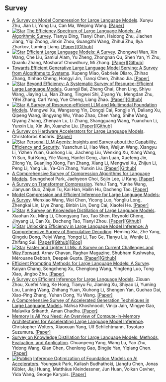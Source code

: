 

## Survey
* [A Survey on Model Compression for Large Language Models](https://arxiv.org/abs/2308.07633). Xunyu Zhu, Jian Li, Yong Liu, Can Ma, Weiping Wang. [[Paper]](https://arxiv.org/abs/2308.07633)
* [![Star](https://img.shields.io/github/stars/tding1/Efficient-LLM-Survey.svg?style=social&label=Star)](https://github.com/tding1/Efficient-LLM-Survey) [The Efficiency Spectrum of Large Language Models: An Algorithmic Survey](https://arxiv.org/abs/2312.00678). Tianyu Ding, Tianyi Chen, Haidong Zhu, Jiachen Jiang, Yiqi Zhong, Jinxin Zhou, Guangzhi Wang, Zhihui Zhu, Ilya Zharkov, Luming Liang. [[Paper]](https://arxiv.org/abs/2312.00678)[[Github]](https://github.com/tding1/Efficient-LLM-Survey)
* [![Star](https://img.shields.io/github/stars/AIoT-MLSys-Lab/Efficient-LLMs-Survey.svg?style=social&label=Star)](https://github.com/AIoT-MLSys-Lab/Efficient-LLMs-Survey) [Efficient Large Language Models: A Survey](https://arxiv.org/abs/2312.03863). Zhongwei Wan, Xin Wang, Che Liu, Samiul Alam, Yu Zheng, Zhongnan Qu, Shen Yan, Yi Zhu, Quanlu Zhang, Mosharaf Chowdhury, Mi Zhang. [[Paper]](https://arxiv.org/abs/2312.03863)[[Github]](https://github.com/AIoT-MLSys-Lab/Efficient-LLMs-Survey)
* [Towards Efficient Generative Large Language Model Serving: A Survey from Algorithms to Systems](https://arxiv.org/abs/2312.15234). Xupeng Miao, Gabriele Oliaro, Zhihao Zhang, Xinhao Cheng, Hongyi Jin, Tianqi Chen, Zhihao Jia. [[Paper]](https://arxiv.org/abs/2312.15234)
* [![Star](https://img.shields.io/github/stars/tiingweii-shii/Awesome-Resource-Efficient-LLM-Papers.svg?style=social&label=Star)](https://github.com/tiingweii-shii/Awesome-Resource-Efficient-LLM-Papers) [Beyond Efficiency: A Systematic Survey of Resource-Efficient Large Language Models](https://arxiv.org/abs/2401.00625). Guangji Bai, Zheng Chai, Chen Ling, Shiyu Wang, Jiaying Lu, Nan Zhang, Tingwei Shi, Ziyang Yu, Mengdan Zhu, Yifei Zhang, Carl Yang, Yue Cheng, Liang Zhao. [[Paper]](https://arxiv.org/abs/2401.00625)[[Github]](https://github.com/tiingweii-shii/Awesome-Resource-Efficient-LLM-Papers)
* [![Star](https://img.shields.io/github/stars/UbiquitousLearning/Efficient_Foundation_Model_Survey.svg?style=social&label=Star)](https://github.com/UbiquitousLearning/Efficient_Foundation_Model_Survey) [A Survey of Resource-efficient LLM and Multimodal Foundation Models](https://arxiv.org/abs/2401.08092). Mengwei Xu, Wangsong Yin, Dongqi Cai, Rongjie Yi, Daliang Xu, Qipeng Wang, Bingyang Wu, Yihao Zhao, Chen Yang, Shihe Wang, Qiyang Zhang, Zhenyan Lu, Li Zhang, Shangguang Wang, Yuanchun Li, Yunxin Liu, Xin Jin, Xuanzhe Liu. [[Paper]](https://arxiv.org/abs/2401.08092)[[Github]](https://github.com/UbiquitousLearning/Efficient_Foundation_Model_Survey)
* [A Survey on Hardware Accelerators for Large Language Models](https://arxiv.org/abs/2401.09890). Christoforos Kachris. [[Paper]](https://arxiv.org/abs/2401.09890)
* [![Star](https://img.shields.io/github/stars/MobileLLM/Personal_LLM_Agents_Survey.svg?style=social&label=Star)](https://github.com/MobileLLM/Personal_LLM_Agents_Survey) [Personal LLM Agents: Insights and Survey about the Capability, Efficiency and Security](https://arxiv.org/abs/2401.05459). Yuanchun Li, Hao Wen, Weijun Wang, Xiangyu Li, Yizhen Yuan, Guohong Liu, Jiacheng Liu, Wenxing Xu, Xiang Wang, Yi Sun, Rui Kong, Yile Wang, Hanfei Geng, Jian Luan, Xuefeng Jin, Zilong Ye, Guanjing Xiong, Fan Zhang, Xiang Li, Mengwei Xu, Zhijun Li, Peng Li, Yang Liu, Ya-Qin Zhang, Yunxin Liu. [[Paper]](https://arxiv.org/abs/2401.05459)[[Github]](https://github.com/MobileLLM/Personal_LLM_Agents_Survey)
* [A Comprehensive Survey of Compression Algorithms for Language Models](https://arxiv.org/abs/2401.15347). Seungcheol Park, Jaehyeon Choi, Sojin Lee, U Kang. [[Paper]](https://arxiv.org/abs/2401.15347)
* [A Survey on Transformer Compression](https://arxiv.org/abs/2402.05964). Yehui Tang, Yunhe Wang, Jianyuan Guo, Zhijun Tu, Kai Han, Hailin Hu, Dacheng Tao. [[Paper]](https://arxiv.org/abs/2402.05964)
* [Model Compression and Efficient Inference for Large Language Models: A Survey](https://arxiv.org/abs/2402.09748). Wenxiao Wang, Wei Chen, Yicong Luo, Yongliu Long, Zhengkai Lin, Liye Zhang, Binbin Lin, Deng Cai, Xiaofei He. [[Paper]](https://arxiv.org/abs/2402.09748)
* [![Star](https://img.shields.io/github/stars/Tebmer/Awesome-Knowledge-Distillation-of-LLMs.svg?style=social&label=Star)](https://github.com/Tebmer/Awesome-Knowledge-Distillation-of-LLMs) [A Survey on Knowledge Distillation of Large Language Models](https://arxiv.org/abs/2402.13116). Xiaohan Xu, Ming Li, Chongyang Tao, Tao Shen, Reynold Cheng, Jinyang Li, Can Xu, Dacheng Tao, Tianyi Zhou. [[Paper]](https://arxiv.org/abs/2402.13116)[[Github]](https://github.com/Tebmer/Awesome-Knowledge-Distillation-of-LLMs)
* [![Star](https://img.shields.io/github/stars/hemingkx/Spec-Bench.svg?style=social&label=Star)](https://github.com/hemingkx/Spec-Bench) [Unlocking Efficiency in Large Language Model Inference: A Comprehensive Survey of Speculative Decoding](https://arxiv.org/abs/2401.07851). Heming Xia, Zhe Yang, Qingxiu Dong, Peiyi Wang, Yongqi Li, Tao Ge, Tianyu Liu, Wenjie Li, Zhifang Sui. [[Paper]](https://arxiv.org/abs/2401.07851)[[Github]](https://github.com/hemingkx/Spec-Bench)[[Blog]](https://sites.google.com/view/spec-bench)
* [![Star](https://img.shields.io/github/stars/nyunAI/Faster-LLM-Survey.svg?style=social&label=Star)](https://github.com/nyunAI/Faster-LLM-Survey) [Faster and Lighter LLMs: A Survey on Current Challenges and Way Forward](https://arxiv.org/abs/2402.01799). Arnav Chavan, Raghav Magazine, Shubham Kushwaha, Mérouane Debbah, Deepak Gupta. [[Paper]](https://arxiv.org/abs/2402.01799)[[Github]](https://github.com/nyunAI/Faster-LLM-Survey)
* [Efficient Prompting Methods for Large Language Models: A Survey](https://arxiv.org/abs/2404.01077). Kaiyan Chang, Songcheng Xu, Chenglong Wang, Yingfeng Luo, Tong Xiao, Jingbo Zhu. [[Paper]](https://arxiv.org/abs/2404.01077)
* [A Survey on Efficient Inference for Large Language Models](https://arxiv.org/abs/2404.14294). Zixuan Zhou, Xuefei Ning, Ke Hong, Tianyu Fu, Jiaming Xu, Shiyao Li, Yuming Lou, Luning Wang, Zhihang Yuan, Xiuhong Li, Shengen Yan, Guohao Dai, Xiao-Ping Zhang, Yuhan Dong, Yu Wang. [[Paper]](https://arxiv.org/abs/2404.14294)
* [A Comprehensive Survey of Accelerated Generation Techniques in Large Language Models](https://arxiv.org/abs/2405.13019). Mahsa Khoshnoodi, Vinija Jain, Mingye Gao, Malavika Srikanth, Aman Chadha. [[Paper]](https://arxiv.org/abs/2405.13019)
* [Memory Is All You Need: An Overview of Compute-in-Memory Architectures for Accelerating Large Language Model Inference](https://arxiv.org/abs/2406.08413). Christopher Wolters, Xiaoxuan Yang, Ulf Schlichtmann, Toyotaro Suzumura. [[Paper]](https://arxiv.org/abs/2406.08413)
* [Survey on Knowledge Distillation for Large Language Models: Methods, Evaluation, and Application](https://arxiv.org/abs/2407.01885). Chuanpeng Yang, Wang Lu, Yao Zhu, Yidong Wang, Qian Chen, Chenlong Gao, Bingjie Yan, Yiqiang Chen. [[Paper]](https://arxiv.org/abs/2407.01885)
* [![Publish](https://img.shields.io/badge/Conference-KDD'24-blue)]() [Inference Optimization of Foundation Models on AI Accelerators](https://arxiv.org/abs/2407.09111). Youngsuk Park, Kailash Budhathoki, Liangfu Chen, Jonas Kübler, Jiaji Huang, Matthäus Kleindessner, Jun Huan, Volkan Cevher, Yida Wang, George Karypis. [[Paper]](https://arxiv.org/abs/2407.09111)